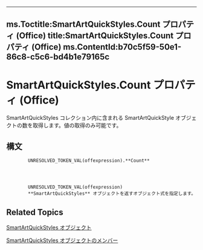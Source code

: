 

---
ms.Toctitle:SmartArtQuickStyles.Count プロパティ (Office)
title:SmartArtQuickStyles.Count プロパティ (Office)
ms.ContentId:b70c5f59-50e1-86c8-c5c6-bd4b1e79165c
---
# SmartArtQuickStyles.Count プロパティ (Office)




SmartArtQuickStyles コレクション内に含まれる SmartArtQuickStyle オブジェクトの数を取得します。値の取得のみ可能です。

## 構文

            UNRESOLVED_TOKEN_VAL(offexpression).**Count**




            UNRESOLVED_TOKEN_VAL(offexpression)
            **SmartArtQuickStyles** オブジェクトを返すオブジェクト式を指定します。



## Related Topics

[SmartArtQuickStyles オブジェクト](d488ac12-160b-c518-2b56-cc0a3a45c6b7.md)

[SmartArtQuickStyles オブジェクトのメンバー](ba7c9174-4f17-c144-f115-3b46991bc74c.md)




